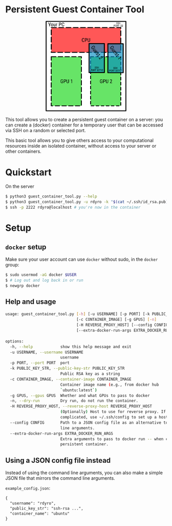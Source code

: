 # Persistent Guest Container Tool


<p align="center">
  <img src="infographic.png" style="width:50%;max-width:500px"/>
</p>

This tool allows you to create a persistent guest container on a server: you can
create a (docker) container for a temporary user that can be accessed via SSH on
a random or selected port.

This basic tool allows you to give others access to your computational resources
inside an isolated container, without access to your server or other containers.

# Quickstart

On the server
```bash
$ python3 guest_container_tool.py --help
$ python3 guest_container_tool.py -u rdyro -k "$(cat ~/.ssh/id_rsa.pub)" -c ubuntu -p 2222
$ ssh -p 2222 rdyro@localhost # you're now in the container
```

# Setup

## `docker` setup

Make sure your user account can use `docker` without sudo, in the `docker` group:

```bash
$ sudo usermod -aG docker $USER
$ # Log out and log back in or run
$ newgrp docker
```

## Help and usage

```bash
usage: guest_container_tool.py [-h] [-u USERNAME] [-p PORT] [-k PUBLIC_KEY_STR]
                               [-c CONTAINER_IMAGE] [-g GPUS] [-n]
                               [-H REVERSE_PROXY_HOST] [--config CONFIG]
                               [--extra-docker-run-args EXTRA_DOCKER_RUN_ARGS]

options:
  -h, --help            show this help message and exit
  -u USERNAME, --username USERNAME
                        username
  -p PORT, --port PORT  port
  -k PUBLIC_KEY_STR, --public-key-str PUBLIC_KEY_STR
                        Public RSA key as a string
  -c CONTAINER_IMAGE, --container-image CONTAINER_IMAGE
                        Container image name (e.g., from docker hub
                        `ubuntu:latest`)
  -g GPUS, --gpus GPUS  Whether and what GPUs to pass to docker
  -n, --dry-run         Dry run, do not run the container.
  -H REVERSE_PROXY_HOST, --reverse-proxy-host REVERSE_PROXY_HOST
                        (Optionally) Host to use for reverse proxy. If
                        complicated, use ~/.ssh/config to set up a host alias.
  --config CONFIG       Path to a JSON config file as an alternative to command
                        line arguments.
  --extra-docker-run-args EXTRA_DOCKER_RUN_ARGS
                        Extra arguments to pass to docker run -- when creating the
                        persistent container.
```

## Using a JSON config file instead

Instead of using the command line arguments, you can also make a simple JSON
file that mirrors the command line arguments.

`example_config.json`:
```
{
  "username": "rdyro",
  "public_key_str": "ssh-rsa ...",
  "container_name": "ubuntu"
}

```
